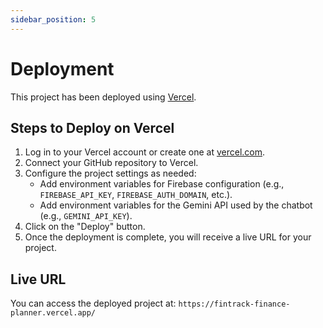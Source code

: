 ```yaml
---
sidebar_position: 5
---
```


# Deployment

This project has been deployed using [Vercel](https://vercel.com).

## Steps to Deploy on Vercel

1. Log in to your Vercel account or create one at [vercel.com](https://vercel.com).
2. Connect your GitHub repository to Vercel.
3. Configure the project settings as needed:
   - Add environment variables for Firebase configuration (e.g., `FIREBASE_API_KEY`, `FIREBASE_AUTH_DOMAIN`, etc.).
   - Add environment variables for the Gemini API used by the chatbot (e.g., `GEMINI_API_KEY`).
4. Click on the "Deploy" button.
5. Once the deployment is complete, you will receive a live URL for your project.

## Live URL

You can access the deployed project at: `https://fintrack-finance-planner.vercel.app/`

